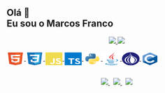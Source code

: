 <b>Olá 👋</b></br>
Eu sou o Marcos Franco
----------------------

<div align="center">
  <a href="https://github.com/MarkMidrashim">
  <img height="180em" src="https://github-readme-stats.vercel.app/api?username=markmidrashim&show_icons=true&theme=dark&include_all_commits=true&count_private=true" />
  <img height="180em" src="https://github-readme-stats.vercel.app/api/top-langs/?username=markmidrashim&layout=compact&langs_count=7&theme=dark" />
</div>
  
<div style="display: inline_block">
  </br>
  <img align="center" alt="Midrashim-HTML" height="30" width="40" src="https://raw.githubusercontent.com/devicons/devicon/master/icons/html5/html5-original.svg" />
  <img align="center" alt="Midrashim-CSS" height="30" width="40" src="https://raw.githubusercontent.com/devicons/devicon/master/icons/css3/css3-original.svg" />
  <img align="center" alt="Midrashim-Javasript" height="30" width="40" src="https://raw.githubusercontent.com/devicons/devicon/master/icons/javascript/javascript-plain.svg" />
  <img align="center" alt="Midrashim-Typescript" height="30" width="40" src="https://raw.githubusercontent.com/devicons/devicon/master/icons/typescript/typescript-plain.svg" />
  <img align="center" alt="Midrashim-Python" height="30" width="40" src="https://raw.githubusercontent.com/devicons/devicon/master/icons/python/python-original.svg" />
  <img align="center" alt="Midrashim-Java" height="30" width="40" src="https://raw.githubusercontent.com/devicons/devicon/master/icons/java/java-original.svg" />
  <img align="center" alt="Midrashim-Perl" height="30" width="40" src="https://raw.githubusercontent.com/devicons/devicon/master/icons/perl/perl-original.svg" />
  <img align="center" alt="Midrashim-C" height="30" width="40" src="https://raw.githubusercontent.com/devicons/devicon/master/icons/c/c-original.svg" />
</div>
  
##

<div align="center"> 
  <a href="https://discordapp.com/users/759043350661431306" target="_blank">
    <img height="40em" src="https://cdn2.iconfinder.com/data/icons/social-media-2304/64/02-discord-256.png" target="_blank">
  </a>
  &nbsp;
  <a href="mailto:marcosfranco.developer@gmail.com">
    <img height="40em" src="https://cdn4.iconfinder.com/data/icons/social-media-logos-6/512/112-gmail_email_mail-256.png" target="_blank">
  </a>
  &nbsp;
  <a href="https://www.linkedin.com/in/marcosfranco-developer" target="_blank">
    <img height="40em" src="https://cdn2.iconfinder.com/data/icons/social-media-2285/512/1_Linkedin_unofficial_colored_svg-512.png" target="_blank">
  </a> 
</div>

  
<!--
**MarkMidrashim/markmidrashim** is a ✨ _special_ ✨ repository because its `README.md` (this file) appears on your GitHub profile.

Here are some ideas to get you started:

- 🔭 I’m currently working on ...
- 🌱 I’m currently learning ...
- 👯 I’m looking to collaborate on ...
- 🤔 I’m looking for help with ...
- 💬 Ask me about ...
- 📫 How to reach me: ...
- 😄 Pronouns: ...
- ⚡ Fun fact: ...
-->
